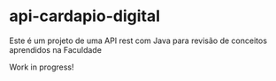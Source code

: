 # api-cardapio-digital
Este é um projeto de uma API rest com Java para revisão de conceitos aprendidos na Faculdade

Work in progress!
